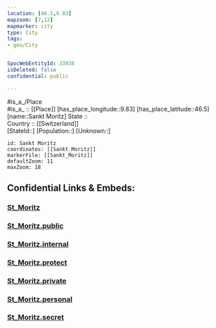 ```yaml
---
location: [46.5,9.83] 
mapzoom: [7,12] 
mapmarker: city 
type: City
tags:
- geo/City


SpocWebEntityId: 33938
isDeleted: false
confidential: public

---
```

#is_a_/Place  
#is_a_ :: [[Place]] 
[has_place_longitude::9.83] 
[has_place_latitude::46.5] 
[name::Sankt Moritz] 
State ::  
Country :: [[Switzerland]]  
[StateId::] 
[Population::] 
[Unknown::] 


```leaflet
id: Sankt Moritz
coordinates: [[Sankt_Moritz]] 
markerFile: [[Sankt_Moritz]] 
defaultZoom: 11 
maxZoom: 18
```


## Confidential Links & Embeds: 

### [St_Moritz](/_Standards/Earth/Continent/Europe/Europe~Central/Switzerland/Switzerland~Cantons/Graubünden/City/St_Moritz.md) 

### [St_Moritz.public](/_public/Earth/Continent/Europe/Europe~Central/Switzerland/Switzerland~Cantons/Graubünden/City/St_Moritz.public.md) 

### [St_Moritz.internal](/_internal/Earth/Continent/Europe/Europe~Central/Switzerland/Switzerland~Cantons/Graubünden/City/St_Moritz.internal.md) 

### [St_Moritz.protect](/_protect/Earth/Continent/Europe/Europe~Central/Switzerland/Switzerland~Cantons/Graubünden/City/St_Moritz.protect.md) 

### [St_Moritz.private](/_private/Earth/Continent/Europe/Europe~Central/Switzerland/Switzerland~Cantons/Graubünden/City/St_Moritz.private.md) 

### [St_Moritz.personal](/_personal/Earth/Continent/Europe/Europe~Central/Switzerland/Switzerland~Cantons/Graubünden/City/St_Moritz.personal.md) 

### [St_Moritz.secret](/_secret/Earth/Continent/Europe/Europe~Central/Switzerland/Switzerland~Cantons/Graubünden/City/St_Moritz.secret.md)

